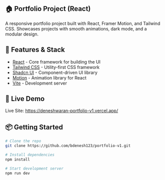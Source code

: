 ## 🏠 Portfolio Project (React)

A responsive portfolio project built with React, Framer Motion, and Tailwind CSS. Showcases projects with smooth animations, dark mode, and a modular design.

## 🔧 Features & Stack

- [React](https://reactjs.org) - Core framework for building the UI
- [Tailwind CSS](https://tailwindcss.com/) - Utility-first CSS framework
- [Shadcn UI](https://ui.shadcn.com/) - Component-driven UI library
- [Motion](https://motion.dev/) - Animation library for React
- [Vite](https://vitejs.dev) - Development server

## 🚀 Live Demo

Live Site: https://deneshwaran-portfolio-v1.vercel.app/

## 📦 Getting Started

```bash
# Clone the repo
git clone https://github.com/bdenesh123/portfolio-v1.git

# Install dependencies
npm install

# Start development server
npm run dev
```
